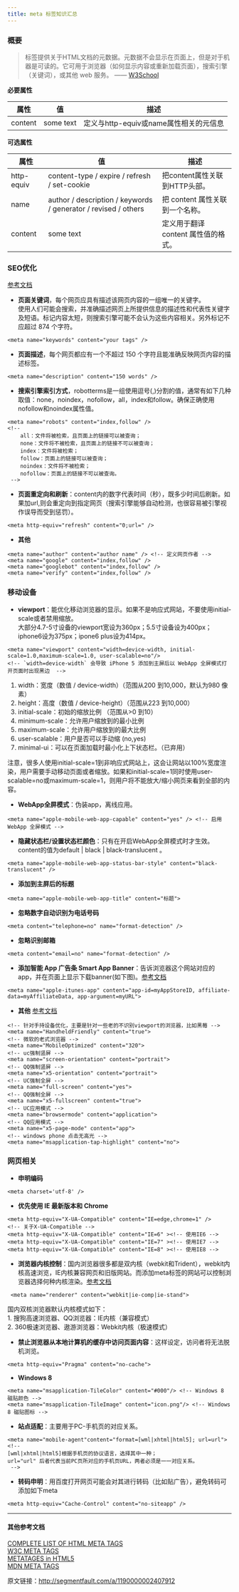 ```yaml
---
title: meta 标签知识汇总
---
```


<div class="article fmt">

<h3 id="articleHeader1">概要</h3>

<blockquote>
  <p>标签提供关于HTML文档的元数据。元数据不会显示在页面上，但是对于机器是可读的。它可用于浏览器（如何显示内容或重新加载页面），搜索引擎（关键词），或其他 web 服务。    —— <a rel="nofollow" href="http://www.w3school.com.cn" target="_blank">W3School</a></p>
</blockquote>

<p><strong>必要属性</strong></p>

<div class="x-scroll"><table>
<thead><tr>
<th>属性</th>
  <th>值</th>
  <th>描述</th>
</tr></thead>
<tbody><tr>
<td>content</td>
  <td>some text</td>
  <td>定义与http-equiv或name属性相关的元信息</td>
</tr></tbody>
</table></div>
<p><strong>可选属性</strong></p>

<div class="x-scroll"><table>
<thead><tr>
<th>属性</th>
  <th>值</th>
  <th>描述</th>
</tr></thead>
<tbody>
<tr>
<td>http-equiv</td>
  <td>content-type / expire / refresh / set-cookie</td>
  <td>把content属性关联到HTTP头部。</td>
</tr>
<tr>
<td>name</td>
  <td>author / description / keywords / generator / revised / others</td>
  <td>把 content 属性关联到一个名称。</td>
</tr>
<tr>
<td>content</td>
  <td>some text</td>
  <td>定义用于翻译 content 属性值的格式。</td>
</tr>
</tbody>
</table></div>
<h3 id="articleHeader2">SEO优化</h3>

<p><a rel="nofollow" href="http://msdn.microsoft.com/zh-cn/library/ff724016" target="_blank">参考文档</a></p>

<ul>
<li>
<strong>页面关键词</strong>，每个网页应具有描述该网页内容的一组唯一的关键字。<br>
使用人们可能会搜索，并准确描述网页上所提供信息的描述性和代表性关键字及短语。标记内容太短，则搜索引擎可能不会认为这些内容相关。另外标记不应超过 874 个字符。</li>
</ul>
<div class="widget-codetool" style="display:none;"><button class="selectCode btn btn-xs">全选</button><button href="javascript:void(0);" class="copyCode btn btn-xs" data-clipboard-text="<meta name=&quot;keywords&quot; content=&quot;your tags&quot; />
" data-toggle="tooltip" data-placement="top" title="">复制</button><button href="javascript:void(0);" class="saveToNote btn btn-xs">放进笔记</button></div><pre class="hljs xml"><code><span class="hljs-tag">&lt;<span class="hljs-title">meta</span> <span class="hljs-attribute">name</span>=<span class="hljs-value">"keywords"</span> <span class="hljs-attribute">content</span>=<span class="hljs-value">"your tags"</span> /&gt;</span>
</code></pre>

<ul>
<li>
<strong>页面描述</strong>，每个网页都应有一个不超过 150 个字符且能准确反映网页内容的描述标签。</li>
</ul>
<div class="widget-codetool" style="display:none;"><button class="selectCode btn btn-xs">全选</button><button href="javascript:void(0);" class="copyCode btn btn-xs" data-clipboard-text="<meta name=&quot;description&quot; content=&quot;150 words&quot; />
" data-toggle="tooltip" data-placement="top" title="">复制</button><button href="javascript:void(0);" class="saveToNote btn btn-xs">放进笔记</button></div><pre class="hljs xml"><code><span class="hljs-tag">&lt;<span class="hljs-title">meta</span> <span class="hljs-attribute">name</span>=<span class="hljs-value">"description"</span> <span class="hljs-attribute">content</span>=<span class="hljs-value">"150 words"</span> /&gt;</span>
</code></pre>

<ul>
<li>
<strong>搜索引擎索引方式</strong>，robotterms是一组使用逗号(,)分割的值，通常有如下几种取值：none，noindex，nofollow，all，index和follow。确保正确使用nofollow和noindex属性值。</li>
</ul>
<div class="widget-codetool" style="display:none;"><button class="selectCode btn btn-xs">全选</button><button href="javascript:void(0);" class="copyCode btn btn-xs" data-clipboard-text="<meta name=&quot;robots&quot; content=&quot;index,follow&quot; />
<!--
    all：文件将被检索，且页面上的链接可以被查询；
    none：文件将不被检索，且页面上的链接不可以被查询；
    index：文件将被检索；
    follow：页面上的链接可以被查询；
    noindex：文件将不被检索；
    nofollow：页面上的链接不可以被查询。
 -->
" data-toggle="tooltip" data-placement="top" title="">复制</button><button href="javascript:void(0);" class="saveToNote btn btn-xs">放进笔记</button></div><pre class="hljs xml"><code><span class="hljs-tag">&lt;<span class="hljs-title">meta</span> <span class="hljs-attribute">name</span>=<span class="hljs-value">"robots"</span> <span class="hljs-attribute">content</span>=<span class="hljs-value">"index,follow"</span> /&gt;</span>
<span class="hljs-comment">&lt;!--
    all：文件将被检索，且页面上的链接可以被查询；
    none：文件将不被检索，且页面上的链接不可以被查询；
    index：文件将被检索；
    follow：页面上的链接可以被查询；
    noindex：文件将不被检索；
    nofollow：页面上的链接不可以被查询。
 --&gt;</span>
</code></pre>

<ul>
<li>
<strong>页面重定向和刷新</strong>：content内的数字代表时间（秒），既多少时间后刷新。如果加url,则会重定向到指定网页（搜索引擎能够自动检测，也很容易被引擎视作误导而受到惩罚）。</li>
</ul>
<div class="widget-codetool" style="display:none;"><button class="selectCode btn btn-xs">全选</button><button href="javascript:void(0);" class="copyCode btn btn-xs" data-clipboard-text="<meta http-equiv=&quot;refresh&quot; content=&quot;0;url=&quot; />
" data-toggle="tooltip" data-placement="top" title="">复制</button><button href="javascript:void(0);" class="saveToNote btn btn-xs">放进笔记</button></div><pre class="hljs xml"><code><span class="hljs-tag">&lt;<span class="hljs-title">meta</span> <span class="hljs-attribute">http-equiv</span>=<span class="hljs-value">"refresh"</span> <span class="hljs-attribute">content</span>=<span class="hljs-value">"0;url="</span> /&gt;</span>
</code></pre>

<ul>
<li><strong>其他</strong></li>
</ul>
<div class="widget-codetool" style="display:none;"><button class="selectCode btn btn-xs">全选</button><button href="javascript:void(0);" class="copyCode btn btn-xs" data-clipboard-text="<meta name=&quot;author&quot; content=&quot;author name&quot; /> <!-- 定义网页作者 -->
<meta name=&quot;google&quot; content=&quot;index,follow&quot; />
<meta name=&quot;googlebot&quot; content=&quot;index,follow&quot; />
<meta name=&quot;verify&quot; content=&quot;index,follow&quot; />
" data-toggle="tooltip" data-placement="top" title="">复制</button><button href="javascript:void(0);" class="saveToNote btn btn-xs">放进笔记</button></div><pre class="hljs xml"><code><span class="hljs-tag">&lt;<span class="hljs-title">meta</span> <span class="hljs-attribute">name</span>=<span class="hljs-value">"author"</span> <span class="hljs-attribute">content</span>=<span class="hljs-value">"author name"</span> /&gt;</span> <span class="hljs-comment">&lt;!-- 定义网页作者 --&gt;</span>
<span class="hljs-tag">&lt;<span class="hljs-title">meta</span> <span class="hljs-attribute">name</span>=<span class="hljs-value">"google"</span> <span class="hljs-attribute">content</span>=<span class="hljs-value">"index,follow"</span> /&gt;</span>
<span class="hljs-tag">&lt;<span class="hljs-title">meta</span> <span class="hljs-attribute">name</span>=<span class="hljs-value">"googlebot"</span> <span class="hljs-attribute">content</span>=<span class="hljs-value">"index,follow"</span> /&gt;</span>
<span class="hljs-tag">&lt;<span class="hljs-title">meta</span> <span class="hljs-attribute">name</span>=<span class="hljs-value">"verify"</span> <span class="hljs-attribute">content</span>=<span class="hljs-value">"index,follow"</span> /&gt;</span>
</code></pre>

<h3 id="articleHeader3">移动设备</h3>

<ul>
<li>
<strong>viewport</strong>：能优化移动浏览器的显示。如果不是响应式网站，不要使用initial-scale或者禁用缩放。<br>
大部分4.7-5寸设备的viewport宽设为360px；5.5寸设备设为400px；iphone6设为375px；ipone6 plus设为414px。</li>
</ul>
<div class="widget-codetool" style="display:none;"><button class="selectCode btn btn-xs">全选</button><button href="javascript:void(0);" class="copyCode btn btn-xs" data-clipboard-text="<meta name=&quot;viewport&quot; content=&quot;width=device-width, initial-scale=1.0,maximum-scale=1.0, user-scalable=no&quot;/>
<!-- `width=device-width` 会导致 iPhone 5 添加到主屏后以 WebApp 全屏模式打开页面时出现黑边  -->
" data-toggle="tooltip" data-placement="top" title="">复制</button><button href="javascript:void(0);" class="saveToNote btn btn-xs">放进笔记</button></div><pre class="hljs xml"><code><span class="hljs-tag">&lt;<span class="hljs-title">meta</span> <span class="hljs-attribute">name</span>=<span class="hljs-value">"viewport"</span> <span class="hljs-attribute">content</span>=<span class="hljs-value">"width=device-width, initial-scale=1.0,maximum-scale=1.0, user-scalable=no"</span>/&gt;</span>
<span class="hljs-comment">&lt;!-- `width=device-width` 会导致 iPhone 5 添加到主屏后以 WebApp 全屏模式打开页面时出现黑边  --&gt;</span>
</code></pre>

<ol>
<li>width：宽度（数值 / device-width）（范围从200 到10,000，默认为980 像素）</li>
<li>height：高度（数值 / device-height）（范围从223 到10,000）</li>
<li>initial-scale：初始的缩放比例 （范围从&gt;0 到10）</li>
<li>minimum-scale：允许用户缩放到的最小比例</li>
<li>maximum-scale：允许用户缩放到的最大比例</li>
<li>user-scalable：用户是否可以手动缩 (no,yes) </li>
<li>minimal-ui：可以在页面加载时最小化上下状态栏。（已弃用） </li>
</ol>
<p>注意，很多人使用initial-scale=1到非响应式网站上，这会让网站以100%宽度渲染，用户需要手动移动页面或者缩放。如果和initial-scale=1同时使用user-scalable=no或maximum-scale=1，则用户将不能放大/缩小网页来看到全部的内容。</p>

<ul>
<li>
<strong>WebApp全屏模式</strong>：伪装app，离线应用。</li>
</ul>
<div class="widget-codetool" style="display: none;"><button class="selectCode btn btn-xs">全选</button><button href="javascript:void(0);" class="copyCode btn btn-xs" data-clipboard-text="<meta name=&quot;apple-mobile-web-app-capable&quot; content=&quot;yes&quot; /> <!-- 启用 WebApp 全屏模式 -->
" data-toggle="tooltip" data-placement="top" title="">复制</button><button href="javascript:void(0);" class="saveToNote btn btn-xs">放进笔记</button></div><pre class="hljs xml"><code><span class="hljs-tag">&lt;<span class="hljs-title">meta</span> <span class="hljs-attribute">name</span>=<span class="hljs-value">"apple-mobile-web-app-capable"</span> <span class="hljs-attribute">content</span>=<span class="hljs-value">"yes"</span> /&gt;</span> <span class="hljs-comment">&lt;!-- 启用 WebApp 全屏模式 --&gt;</span>
</code></pre>

<ul>
<li>
<strong>隐藏状态栏/设置状态栏颜色</strong>：只有在开启WebApp全屏模式时才生效。content的值为default | black | black-translucent 。</li>
</ul>
<div class="widget-codetool" style="display:none;"><button class="selectCode btn btn-xs">全选</button><button href="javascript:void(0);" class="copyCode btn btn-xs" data-clipboard-text="<meta name=&quot;apple-mobile-web-app-status-bar-style&quot; content=&quot;black-translucent&quot; />
" data-toggle="tooltip" data-placement="top" title="">复制</button><button href="javascript:void(0);" class="saveToNote btn btn-xs">放进笔记</button></div><pre class="hljs xml"><code><span class="hljs-tag">&lt;<span class="hljs-title">meta</span> <span class="hljs-attribute">name</span>=<span class="hljs-value">"apple-mobile-web-app-status-bar-style"</span> <span class="hljs-attribute">content</span>=<span class="hljs-value">"black-translucent"</span> /&gt;</span>
</code></pre>

<ul>
<li><strong>添加到主屏后的标题</strong></li>
</ul>
<div class="widget-codetool" style="display:none;"><button class="selectCode btn btn-xs">全选</button><button href="javascript:void(0);" class="copyCode btn btn-xs" data-clipboard-text="<meta name=&quot;apple-mobile-web-app-title&quot; content=&quot;标题&quot;>
" data-toggle="tooltip" data-placement="top" title="">复制</button><button href="javascript:void(0);" class="saveToNote btn btn-xs">放进笔记</button></div><pre class="hljs xml"><code><span class="hljs-tag">&lt;<span class="hljs-title">meta</span> <span class="hljs-attribute">name</span>=<span class="hljs-value">"apple-mobile-web-app-title"</span> <span class="hljs-attribute">content</span>=<span class="hljs-value">"标题"</span>&gt;</span>
</code></pre>

<ul>
<li><strong>忽略数字自动识别为电话号码</strong></li>
</ul>
<div class="widget-codetool" style="display:none;"><button class="selectCode btn btn-xs">全选</button><button href="javascript:void(0);" class="copyCode btn btn-xs" data-clipboard-text="<meta content=&quot;telephone=no&quot; name=&quot;format-detection&quot; /> 
" data-toggle="tooltip" data-placement="top" title="">复制</button><button href="javascript:void(0);" class="saveToNote btn btn-xs">放进笔记</button></div><pre class="hljs xml"><code><span class="hljs-tag">&lt;<span class="hljs-title">meta</span> <span class="hljs-attribute">content</span>=<span class="hljs-value">"telephone=no"</span> <span class="hljs-attribute">name</span>=<span class="hljs-value">"format-detection"</span> /&gt;</span> 
</code></pre>

<ul>
<li><strong>忽略识别邮箱</strong></li>
</ul>
<div class="widget-codetool" style="display: none;"><button class="selectCode btn btn-xs">全选</button><button href="javascript:void(0);" class="copyCode btn btn-xs" data-clipboard-text="<meta content=&quot;email=no&quot; name=&quot;format-detection&quot; />
" data-toggle="tooltip" data-placement="top" title="">复制</button><button href="javascript:void(0);" class="saveToNote btn btn-xs">放进笔记</button></div><pre class="hljs xml"><code><span class="hljs-tag">&lt;<span class="hljs-title">meta</span> <span class="hljs-attribute">content</span>=<span class="hljs-value">"email=no"</span> <span class="hljs-attribute">name</span>=<span class="hljs-value">"format-detection"</span> /&gt;</span>
</code></pre>

<ul>
<li>
<strong>添加智能 App 广告条 Smart App Banner</strong>：告诉浏览器这个网站对应的app，并在页面上显示下载banner(如下图)。<a rel="nofollow" href="https://developer.apple.com/library/ios/documentation/AppleApplications/Reference/SafariWebContent/PromotingAppswithAppBanners/PromotingAppswithAppBanners.html" target="_blank">参考文档</a>
</li>
</ul>
<div class="widget-codetool" style="display:none;"><button class="selectCode btn btn-xs">全选</button><button href="javascript:void(0);" class="copyCode btn btn-xs" data-clipboard-text="<meta name=&quot;apple-itunes-app&quot; content=&quot;app-id=myAppStoreID, affiliate-data=myAffiliateData, app-argument=myURL&quot;> 
" data-toggle="tooltip" data-placement="top" title="">复制</button><button href="javascript:void(0);" class="saveToNote btn btn-xs">放进笔记</button></div><pre class="hljs xml"><code><span class="hljs-tag">&lt;<span class="hljs-title">meta</span> <span class="hljs-attribute">name</span>=<span class="hljs-value">"apple-itunes-app"</span> <span class="hljs-attribute">content</span>=<span class="hljs-value">"app-id=myAppStoreID, affiliate-data=myAffiliateData, app-argument=myURL"</span>&gt;</span> 
</code></pre>


<ul>
<li>
<strong>其他</strong> <a rel="nofollow" href="http://fex.baidu.com/blog/2014/10/html-head-tags/?qq-pf-to=pcqq.c2c" target="_blank">参考文档</a>
</li>
</ul>
<div class="widget-codetool" style="display: none;"><button class="selectCode btn btn-xs">全选</button><button href="javascript:void(0);" class="copyCode btn btn-xs" data-clipboard-text="<!-- 针对手持设备优化，主要是针对一些老的不识别viewport的浏览器，比如黑莓 -->
<meta name=&quot;HandheldFriendly&quot; content=&quot;true&quot;>
<!-- 微软的老式浏览器 -->
<meta name=&quot;MobileOptimized&quot; content=&quot;320&quot;>
<!-- uc强制竖屏 -->
<meta name=&quot;screen-orientation&quot; content=&quot;portrait&quot;>
<!-- QQ强制竖屏 -->
<meta name=&quot;x5-orientation&quot; content=&quot;portrait&quot;>
<!-- UC强制全屏 -->
<meta name=&quot;full-screen&quot; content=&quot;yes&quot;>
<!-- QQ强制全屏 -->
<meta name=&quot;x5-fullscreen&quot; content=&quot;true&quot;>
<!-- UC应用模式 -->
<meta name=&quot;browsermode&quot; content=&quot;application&quot;>
<!-- QQ应用模式 -->
<meta name=&quot;x5-page-mode&quot; content=&quot;app&quot;>
<!-- windows phone 点击无高光 -->
<meta name=&quot;msapplication-tap-highlight&quot; content=&quot;no&quot;>
" data-toggle="tooltip" data-placement="top" title="">复制</button><button href="javascript:void(0);" class="saveToNote btn btn-xs">放进笔记</button></div><pre class="hljs xml"><code><span class="hljs-comment">&lt;!-- 针对手持设备优化，主要是针对一些老的不识别viewport的浏览器，比如黑莓 --&gt;</span>
<span class="hljs-tag">&lt;<span class="hljs-title">meta</span> <span class="hljs-attribute">name</span>=<span class="hljs-value">"HandheldFriendly"</span> <span class="hljs-attribute">content</span>=<span class="hljs-value">"true"</span>&gt;</span>
<span class="hljs-comment">&lt;!-- 微软的老式浏览器 --&gt;</span>
<span class="hljs-tag">&lt;<span class="hljs-title">meta</span> <span class="hljs-attribute">name</span>=<span class="hljs-value">"MobileOptimized"</span> <span class="hljs-attribute">content</span>=<span class="hljs-value">"320"</span>&gt;</span>
<span class="hljs-comment">&lt;!-- uc强制竖屏 --&gt;</span>
<span class="hljs-tag">&lt;<span class="hljs-title">meta</span> <span class="hljs-attribute">name</span>=<span class="hljs-value">"screen-orientation"</span> <span class="hljs-attribute">content</span>=<span class="hljs-value">"portrait"</span>&gt;</span>
<span class="hljs-comment">&lt;!-- QQ强制竖屏 --&gt;</span>
<span class="hljs-tag">&lt;<span class="hljs-title">meta</span> <span class="hljs-attribute">name</span>=<span class="hljs-value">"x5-orientation"</span> <span class="hljs-attribute">content</span>=<span class="hljs-value">"portrait"</span>&gt;</span>
<span class="hljs-comment">&lt;!-- UC强制全屏 --&gt;</span>
<span class="hljs-tag">&lt;<span class="hljs-title">meta</span> <span class="hljs-attribute">name</span>=<span class="hljs-value">"full-screen"</span> <span class="hljs-attribute">content</span>=<span class="hljs-value">"yes"</span>&gt;</span>
<span class="hljs-comment">&lt;!-- QQ强制全屏 --&gt;</span>
<span class="hljs-tag">&lt;<span class="hljs-title">meta</span> <span class="hljs-attribute">name</span>=<span class="hljs-value">"x5-fullscreen"</span> <span class="hljs-attribute">content</span>=<span class="hljs-value">"true"</span>&gt;</span>
<span class="hljs-comment">&lt;!-- UC应用模式 --&gt;</span>
<span class="hljs-tag">&lt;<span class="hljs-title">meta</span> <span class="hljs-attribute">name</span>=<span class="hljs-value">"browsermode"</span> <span class="hljs-attribute">content</span>=<span class="hljs-value">"application"</span>&gt;</span>
<span class="hljs-comment">&lt;!-- QQ应用模式 --&gt;</span>
<span class="hljs-tag">&lt;<span class="hljs-title">meta</span> <span class="hljs-attribute">name</span>=<span class="hljs-value">"x5-page-mode"</span> <span class="hljs-attribute">content</span>=<span class="hljs-value">"app"</span>&gt;</span>
<span class="hljs-comment">&lt;!-- windows phone 点击无高光 --&gt;</span>
<span class="hljs-tag">&lt;<span class="hljs-title">meta</span> <span class="hljs-attribute">name</span>=<span class="hljs-value">"msapplication-tap-highlight"</span> <span class="hljs-attribute">content</span>=<span class="hljs-value">"no"</span>&gt;</span>
</code></pre>

<h3 id="articleHeader4">网页相关</h3>

<ul>
<li><strong>申明编码</strong></li>
</ul>
<div class="widget-codetool" style="display:none;"><button class="selectCode btn btn-xs">全选</button><button href="javascript:void(0);" class="copyCode btn btn-xs" data-clipboard-text="<meta charset='utf-8' />
" data-toggle="tooltip" data-placement="top" title="">复制</button><button href="javascript:void(0);" class="saveToNote btn btn-xs">放进笔记</button></div><pre class="hljs xml"><code><span class="hljs-tag">&lt;<span class="hljs-title">meta</span> <span class="hljs-attribute">charset</span>=<span class="hljs-value">'utf-8'</span> /&gt;</span>
</code></pre>

<ul>
<li><strong>优先使用 IE 最新版本和 Chrome</strong></li>
</ul>
<div class="widget-codetool" style="display:none;"><button class="selectCode btn btn-xs">全选</button><button href="javascript:void(0);" class="copyCode btn btn-xs" data-clipboard-text="<meta http-equiv=&quot;X-UA-Compatible&quot; content=&quot;IE=edge,chrome=1&quot; />
<!-- 关于X-UA-Compatible -->
<meta http-equiv=&quot;X-UA-Compatible&quot; content=&quot;IE=6&quot; ><!-- 使用IE6 -->
<meta http-equiv=&quot;X-UA-Compatible&quot; content=&quot;IE=7&quot; ><!-- 使用IE7 -->
<meta http-equiv=&quot;X-UA-Compatible&quot; content=&quot;IE=8&quot; ><!-- 使用IE8 -->
" data-toggle="tooltip" data-placement="top" title="">复制</button><button href="javascript:void(0);" class="saveToNote btn btn-xs">放进笔记</button></div><pre class="hljs xml"><code><span class="hljs-tag">&lt;<span class="hljs-title">meta</span> <span class="hljs-attribute">http-equiv</span>=<span class="hljs-value">"X-UA-Compatible"</span> <span class="hljs-attribute">content</span>=<span class="hljs-value">"IE=edge,chrome=1"</span> /&gt;</span>
<span class="hljs-comment">&lt;!-- 关于X-UA-Compatible --&gt;</span>
<span class="hljs-tag">&lt;<span class="hljs-title">meta</span> <span class="hljs-attribute">http-equiv</span>=<span class="hljs-value">"X-UA-Compatible"</span> <span class="hljs-attribute">content</span>=<span class="hljs-value">"IE=6"</span> &gt;</span><span class="hljs-comment">&lt;!-- 使用IE6 --&gt;</span>
<span class="hljs-tag">&lt;<span class="hljs-title">meta</span> <span class="hljs-attribute">http-equiv</span>=<span class="hljs-value">"X-UA-Compatible"</span> <span class="hljs-attribute">content</span>=<span class="hljs-value">"IE=7"</span> &gt;</span><span class="hljs-comment">&lt;!-- 使用IE7 --&gt;</span>
<span class="hljs-tag">&lt;<span class="hljs-title">meta</span> <span class="hljs-attribute">http-equiv</span>=<span class="hljs-value">"X-UA-Compatible"</span> <span class="hljs-attribute">content</span>=<span class="hljs-value">"IE=8"</span> &gt;</span><span class="hljs-comment">&lt;!-- 使用IE8 --&gt;</span>
</code></pre>

<ul>
<li>
<strong>浏览器内核控制</strong>：国内浏览器很多都是双内核（webkit和Trident），webkit内核高速浏览，IE内核兼容网页和旧版网站。而添加meta标签的网站可以控制浏览器选择何种内核渲染。<a rel="nofollow" href="http://se.360.cn/v6/help/meta.html" target="_blank">参考文档</a>
</li>
</ul>
<div class="widget-codetool" style="display:none;"><button class="selectCode btn btn-xs">全选</button><button href="javascript:void(0);" class="copyCode btn btn-xs" data-clipboard-text=" <meta name=&quot;renderer&quot; content=&quot;webkit|ie-comp|ie-stand&quot;>
" data-toggle="tooltip" data-placement="top" title="">复制</button><button href="javascript:void(0);" class="saveToNote btn btn-xs">放进笔记</button></div><pre class="hljs xml"><code> <span class="hljs-tag">&lt;<span class="hljs-title">meta</span> <span class="hljs-attribute">name</span>=<span class="hljs-value">"renderer"</span> <span class="hljs-attribute">content</span>=<span class="hljs-value">"webkit|ie-comp|ie-stand"</span>&gt;</span>
</code></pre>

<p>国内双核浏览器默认内核模式如下：<br>
1.  搜狗高速浏览器、QQ浏览器：IE内核（兼容模式）<br>
2. 360极速浏览器、遨游浏览器：Webkit内核（极速模式）</p>

<ul>
<li>
<strong>禁止浏览器从本地计算机的缓存中访问页面内容</strong>：这样设定，访问者将无法脱机浏览。</li>
</ul>
<div class="widget-codetool" style="display:none;"><button class="selectCode btn btn-xs">全选</button><button href="javascript:void(0);" class="copyCode btn btn-xs" data-clipboard-text="<meta http-equiv=&quot;Pragma&quot; content=&quot;no-cache&quot;>
" data-toggle="tooltip" data-placement="top" title="">复制</button><button href="javascript:void(0);" class="saveToNote btn btn-xs">放进笔记</button></div><pre class="hljs xml"><code><span class="hljs-tag">&lt;<span class="hljs-title">meta</span> <span class="hljs-attribute">http-equiv</span>=<span class="hljs-value">"Pragma"</span> <span class="hljs-attribute">content</span>=<span class="hljs-value">"no-cache"</span>&gt;</span>
</code></pre>

<ul>
<li><strong>Windows 8</strong></li>
</ul>
<div class="widget-codetool" style="display:none;"><button class="selectCode btn btn-xs">全选</button><button href="javascript:void(0);" class="copyCode btn btn-xs" data-clipboard-text="<meta name=&quot;msapplication-TileColor&quot; content=&quot;#000&quot;/> <!-- Windows 8 磁贴颜色 -->
<meta name=&quot;msapplication-TileImage&quot; content=&quot;icon.png&quot;/> <!-- Windows 8 磁贴图标 -->
" data-toggle="tooltip" data-placement="top" title="">复制</button><button href="javascript:void(0);" class="saveToNote btn btn-xs">放进笔记</button></div><pre class="hljs xml"><code><span class="hljs-tag">&lt;<span class="hljs-title">meta</span> <span class="hljs-attribute">name</span>=<span class="hljs-value">"msapplication-TileColor"</span> <span class="hljs-attribute">content</span>=<span class="hljs-value">"#000"</span>/&gt;</span> <span class="hljs-comment">&lt;!-- Windows 8 磁贴颜色 --&gt;</span>
<span class="hljs-tag">&lt;<span class="hljs-title">meta</span> <span class="hljs-attribute">name</span>=<span class="hljs-value">"msapplication-TileImage"</span> <span class="hljs-attribute">content</span>=<span class="hljs-value">"icon.png"</span>/&gt;</span> <span class="hljs-comment">&lt;!-- Windows 8 磁贴图标 --&gt;</span>
</code></pre>

<ul>
<li>
<strong>站点适配</strong>：主要用于PC-手机页的对应关系。</li>
</ul>
<div class="widget-codetool" style="display:none;"><button class="selectCode btn btn-xs">全选</button><button href="javascript:void(0);" class="copyCode btn btn-xs" data-clipboard-text="<meta name=&quot;mobile-agent&quot;content=&quot;format=[wml|xhtml|html5]; url=url&quot;>
<!--
[wml|xhtml|html5]根据手机页的协议语言，选择其中一种；
url=&quot;url&quot; 后者代表当前PC页所对应的手机页URL，两者必须是一一对应关系。
 -->
" data-toggle="tooltip" data-placement="top" title="">复制</button><button href="javascript:void(0);" class="saveToNote btn btn-xs">放进笔记</button></div><pre class="hljs xml"><code><span class="hljs-tag">&lt;<span class="hljs-title">meta</span> <span class="hljs-attribute">name</span>=<span class="hljs-value">"mobile-agent"</span><span class="hljs-value">content="format=[wml|xhtml|html5];</span> <span class="hljs-attribute">url</span>=<span class="hljs-value">url"</span>&gt;</span>
<span class="hljs-comment">&lt;!--
[wml|xhtml|html5]根据手机页的协议语言，选择其中一种；
url="url" 后者代表当前PC页所对应的手机页URL，两者必须是一一对应关系。
 --&gt;</span>
</code></pre>

<ul>
<li>
<strong>转码申明</strong>：用百度打开网页可能会对其进行转码（比如贴广告），避免转码可添加如下meta</li>
</ul>
<div class="widget-codetool" style="display:none;"><button class="selectCode btn btn-xs">全选</button><button href="javascript:void(0);" class="copyCode btn btn-xs" data-clipboard-text="<meta http-equiv=&quot;Cache-Control&quot; content=&quot;no-siteapp&quot; />
" data-toggle="tooltip" data-placement="top" title="">复制</button><button href="javascript:void(0);" class="saveToNote btn btn-xs">放进笔记</button></div><pre class="hljs xml"><code><span class="hljs-tag">&lt;<span class="hljs-title">meta</span> <span class="hljs-attribute">http-equiv</span>=<span class="hljs-value">"Cache-Control"</span> <span class="hljs-attribute">content</span>=<span class="hljs-value">"no-siteapp"</span> /&gt;</span>
</code></pre>

<hr>
<h4>其他参考文档</h4>

<p><a rel="nofollow" href="http://code.lancepollard.com/complete-list-of-html-meta-tags/" target="_blank">COMPLETE LIST OF HTML META TAGS</a><br><a rel="nofollow" href="http://www.w3.org/TR/html5/document-metadata.html#the-meta-element" target="_blank">W3C META TAGS</a><br><a rel="nofollow" href="http://www.html-5.com/metatags/" target="_blank">METATAGES in HTML5</a><br><a rel="nofollow" href="https://developer.mozilla.org/en-US/docs/Web/HTML/Element/meta" target="_blank">MDN META TAGS</a></p>

</div>

原文链接：<http://segmentfault.com/a/1190000002407912>
